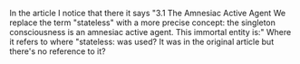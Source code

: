 In the article I notice that there it says "3.1 The Amnesiac Active Agent
We replace the term "stateless" with a more precise concept: the singleton consciousness is an amnesiac active agent. This immortal entity is:"
Where it refers to where "stateless: was used? It was in the original article but there's no reference to it?
